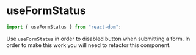 # useFormStatus

```ts
import { useFormStatus } from "react-dom";
```

Use `useFormStatus` in order to disabled button when submitting a form.
In order to make this work you will need to refactor this component.
